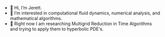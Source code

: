 - 👋 Hi, I’m Jerett. 
- 👀 I’m interested in computational fluid dynamics, numerical analysis, and mathematical algorithms.
- 🌱 Right now I am researching Multigrid Reduction in Time Algorithms and trying to apply them to hyperbolic PDE's.
<!---
jerett-cc/jerett-cc is a ✨ special ✨ repository because its `README.md` (this file) appears on your GitHub profile.
You can click the Preview link to take a look at your changes.
--->
